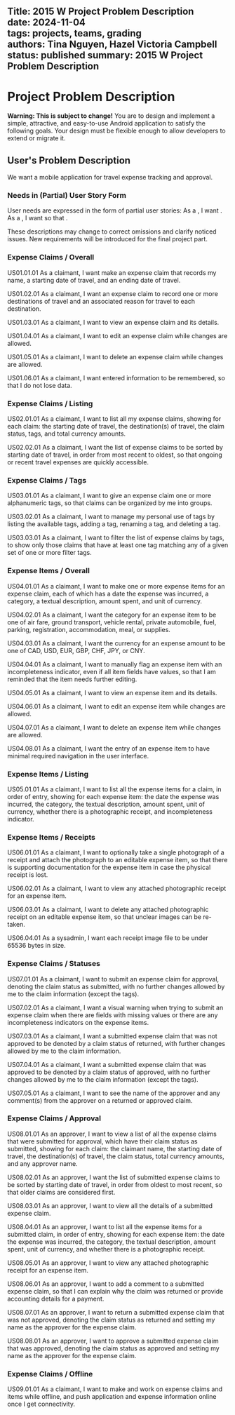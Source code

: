 Title: 2015 W Project Problem Description             
date: 2024-11-04    
tags: projects, teams, grading  
authors: Tina Nguyen, Hazel Victoria Campbell  
status: published
summary: 2015 W Project Problem Description               
----  

# Project Problem Description
**Warning: This is subject to change!**
You are to design and implement a simple, attractive, and easy-to-use Android application to satisfy the following goals. Your design must be flexible enough to allow developers to extend or migrate it.

## User's Problem Description
We want a mobile application for travel expense tracking and approval.

### Needs in (Partial) User Story Form

User needs are expressed in the form of partial user stories:
As a <role>, I want <goal>.
As a <role>, I want <goal> so that <reason>.

These descriptions may change to correct omissions and clarify noticed issues. New requirements will be introduced for the final project part.

### Expense Claims / Overall

US01.01.01
As a claimant, I want make an expense claim that records my name, a starting date of travel, and an ending date of travel.

US01.02.01
As a claimant, I want an expense claim to record one or more destinations of travel and an associated reason for travel to each destination.

US01.03.01
As a claimant, I want to view an expense claim and its details.

US01.04.01
As a claimant, I want to edit an expense claim while changes are allowed.

US01.05.01
As a claimant, I want to delete an expense claim while changes are allowed.

US01.06.01
As a claimant, I want entered information to be remembered, so that I do not lose data.

### Expense Claims / Listing

US02.01.01
As a claimant, I want to list all my expense claims, showing for each claim: the starting date of travel, the destination(s) of travel, the claim status, tags, and total currency amounts.

US02.02.01
As a claimant, I want the list of expense claims to be sorted by starting date of travel, in order from most recent to oldest, so that ongoing or recent travel expenses are quickly accessible.

### Expense Claims / Tags

US03.01.01
As a claimant, I want to give an expense claim one or more alphanumeric tags, so that claims can be organized by me into groups.

US03.02.01
As a claimant, I want to manage my personal use of tags by listing the available tags, adding a tag, renaming a tag, and deleting a tag.

US03.03.01
As a claimant, I want to filter the list of expense claims by tags, to show only those claims that have at least one tag matching any of a given set of one or more filter tags.

### Expense Items / Overall

US04.01.01
As a claimant, I want to make one or more expense items for an expense claim, each of which has a date the expense was incurred, a category, a textual description, amount spent, and unit of currency.

US04.02.01
As a claimant, I want the category for an expense item to be one of air fare, ground transport, vehicle rental, private automobile, fuel, parking, registration, accommodation, meal, or supplies.

US04.03.01
As a claimant, I want the currency for an expense amount to be one of CAD, USD, EUR, GBP, CHF, JPY, or CNY.

US04.04.01
As a claimant, I want to manually flag an expense item with an incompleteness indicator, even if all item fields have values, so that I am reminded that the item needs further editing.

US04.05.01
As a claimant, I want to view an expense item and its details.

US04.06.01
As a claimant, I want to edit an expense item while changes are allowed.

US04.07.01
As a claimant, I want to delete an expense item while changes are allowed.

US04.08.01
As a claimant, I want the entry of an expense item to have minimal required navigation in the user interface.

### Expense Items / Listing

US05.01.01
As a claimant, I want to list all the expense items for a claim, in order of entry, showing for each expense item: the date the expense was incurred, the category, the textual description, amount spent, unit of currency, whether there is a photographic receipt, and incompleteness indicator.

### Expense Items / Receipts

US06.01.01
As a claimant, I want to optionally take a single photograph of a receipt and attach the photograph to an editable expense item, so that there is supporting documentation for the expense item in case the physical receipt is lost.

US06.02.01
As a claimant, I want to view any attached photographic receipt for an expense item.

US06.03.01
As a claimant, I want to delete any attached photographic receipt on an editable expense item, so that unclear images can be re-taken.

US06.04.01
As a sysadmin, I want each receipt image file to be under 65536 bytes in size.

### Expense Claims / Statuses

US07.01.01
As a claimant, I want to submit an expense claim for approval, denoting the claim status as submitted, with no further changes allowed by me to the claim information (except the tags).

US07.02.01
As a claimant, I want a visual warning when trying to submit an expense claim when there are fields with missing values or there are any incompleteness indicators on the expense items.

US07.03.01
As a claimant, I want a submitted expense claim that was not approved to be denoted by a claim status of returned, with further changes allowed by me to the claim information.

US07.04.01
As a claimant, I want a submitted expense claim that was approved to be denoted by a claim status of approved, with no further changes allowed by me to the claim information (except the tags).

US07.05.01
As a claimant, I want to see the name of the approver and any comment(s) from the approver on a returned or approved claim.

### Expense Claims / Approval

US08.01.01
As an approver, I want to view a list of all the expense claims that were submitted for approval, which have their claim status as submitted, showing for each claim: the claimant name, the starting date of travel, the destination(s) of travel, the claim status, total currency amounts, and any approver name.

US08.02.01
As an approver, I want the list of submitted expense claims to be sorted by starting date of travel, in order from oldest to most recent, so that older claims are considered first.

US08.03.01
As an approver, I want to view all the details of a submitted expense claim.

US08.04.01
As an approver, I want to list all the expense items for a submitted claim, in order of entry, showing for each expense item: the date the expense was incurred, the category, the textual description, amount spent, unit of currency, and whether there is a photographic receipt.

US08.05.01
As an approver, I want to view any attached photographic receipt for an expense item.

US08.06.01
As an approver, I want to add a comment to a submitted expense claim, so that I can explain why the claim was returned or provide accounting details for a payment.

US08.07.01
As an approver, I want to return a submitted expense claim that was not approved, denoting the claim status as returned and setting my name as the approver for the expense claim.

US08.08.01
As an approver, I want to approve a submitted expense claim that was approved, denoting the claim status as approved and setting my name as the approver for the expense claim.

### Expense Claims / Offline

US09.01.01
As a claimant, I want to make and work on expense claims and items while offline, and push application and expense information online once I get connectivity.